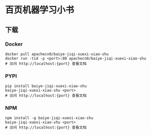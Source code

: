 # 百页机器学习小书

## 下载

### Docker

```
docker pull apachecn0/baiye-jiqi-xuexi-xiao-shu
docker run -tid -p <port>:80 apachecn0/baiye-jiqi-xuexi-xiao-shu
# 访问 http://localhost:{port} 查看文档
```

### PYPI

```
pip install baiye-jiqi-xuexi-xiao-shu
baiye-jiqi-xuexi-xiao-shu <port>
# 访问 http://localhost:{port} 查看文档
```

### NPM

```
npm install -g baiye-jiqi-xuexi-xiao-shu
baiye-jiqi-xuexi-xiao-shu <port>
# 访问 http://localhost:{port} 查看文档
```